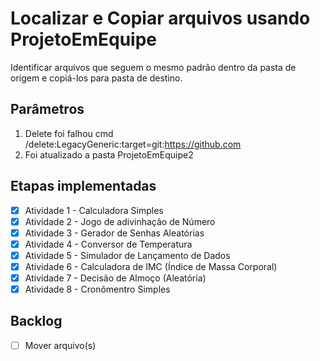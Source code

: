# Localizar e Copiar arquivos usando ProjetoEmEquipe
Identificar arquivos que seguem o mesmo padrão dentro da pasta de origem e copiá-los para pasta de destino.

## Parâmetros

1. Delete foi falhou cmd /delete:LegacyGeneric:target=git:https://github.com
2. Foi atualizado a pasta ProjetoEmEquipe2

## Etapas implementadas
- [x] Atividade 1 - Calculadora Simples
- [x] Atividade 2 - Jogo de adivinhação de Número
- [x] Atividade 3 - Gerador de Senhas Aleatórias
- [x] Atividade 4 - Conversor de Temperatura
- [x] Atividade 5 - Simulador de Lançamento de Dados
- [x] Atividade 6 - Calculadora de IMC (Índice de Massa Corporal)
- [x] Atividade 7 - Decisão de Almoço (Aleatória)
- [x] Atividade 8 - Cronômentro Simples

## Backlog
- [ ] Mover arquivo(s)
